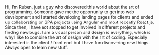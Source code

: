 Hi, I'm Ruben, just a guy who discovered this world about the art of programming. 
Someone gave me the opportunity to get into web development and I started developing landing pages for clients and ended up collaborating on SPA projects using Angular and most recently React.js. 
Since then, I have not stopped to get involved in different projects and finding new bugs.
I am a visual person and design is everything, which is why I like to combine the art of design with the art of coding.
Especially interested in the client / front end, but I have fun discovering new things.
Always open to learn new stuff.

